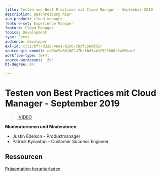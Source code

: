 ```yaml
---
title: Testen von Best Practices mit Cloud Manager - September 2019
description: Beschreibung hier
sub-product: cloud-manager
feature-set: Experience Manager
feature: Cloud Manager
topics: Development
type: Event
audience: developer
exl-id: c7317bf7-d328-4e0e-b250-cbcf550ddd57
source-git-commit: ca06e5a8b1602a7bcfb83a43f529680a5a96bacf
workflow-type: tm+mt
source-wordcount: '29'
ht-degree: 6%

---
```


# Testen von Best Practices mit Cloud Manager - September 2019

>[!VIDEO](https://video.tv.adobe.com/v/329028/?quality=9&learn=on)

**Moderatorinnen und Moderatoren**

* Justin Edelson - Produktmanager
* Patrick Kynaston - Customer Success Engineer

## Ressourcen

[Präsentation herunterladen](./assets/CloudManagerWebinarSeptember2019.pdf)
